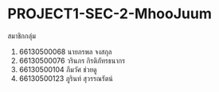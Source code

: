 # PROJECT1-SEC-2-MhooJuum
สมาชิกกลุ่ม
1. 66130500068 นายภรพล จงสกุล
2. 66130500076 วรินภร กิรติภัทรธนากร
3. 66130500104 ภีมวัศ ช่วยดู
4. 66130500123 ภูรินท์ สุวรรณรัตน์
